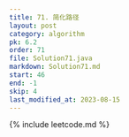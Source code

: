 ```yaml
---
title: 71. 简化路径
layout: post
category: algorithm
pk: 6.2
order: 71
file: Solution71.java
markdown: Solution71.md
start: 46
end: -1
skip: 4
last_modified_at: 2023-08-15
---
```


{% include leetcode.md %}